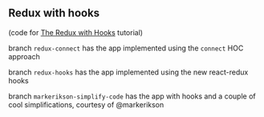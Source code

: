 ## Redux with hooks

(code for [The Redux with Hooks](https://www.youtube.com/watch?v=_oK9Jd8LH1E) tutorial)

branch `redux-connect` has the app implemented using the `connect` HOC approach

branch `redux-hooks` has the app implemented using the new react-redux hooks

branch `markerikson-simplify-code` has the app with hooks and a couple of cool simplifications, courtesy of @markerikson
